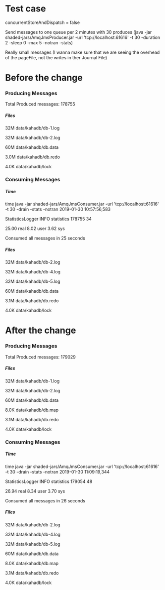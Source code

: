 # Test case
concurrentStoreAndDispatch = false

Send messages to one queue per 2 minutes with 30 produces (java -jar shaded-jars/AmqJmsProducer.jar -url 'tcp://localhost:61616'  -t 30 -duration 2 -sleep 0 -max 5 -notran -stats)

Really small messages (I wanna make sure that we are seeing the overhead of the pageFile, not the writes in ther Journal File)

# Before the change

### Producing Messages

Total Produced messages: 178755

##### Files 
 32M	data/kahadb/db-1.log
 
 32M	data/kahadb/db-2.log
 
 60M	data/kahadb/db.data
 
3.0M	data/kahadb/db.redo

4.0K	data/kahadb/lock

### Consuming Messages

##### Time 
time java -jar shaded-jars/AmqJmsConsumer.jar  -url 'tcp://localhost:61616'  -t 30  -drain -stats -notran
2019-01-30 10:57:56,583 

StatisticsLogger INFO  statistics 178755	34

25.00 real         8.02 user         3.62 sys

Consumed all messages in 25 seconds

##### Files 
 32M	data/kahadb/db-2.log
 
 32M	data/kahadb/db-4.log
 
 32M	data/kahadb/db-5.log
 
 60M	data/kahadb/db.data
 
3.1M	data/kahadb/db.redo

4.0K	data/kahadb/lock

# After the change

### Producing Messages

Total Produced messages: 179029

##### Files 
 32M	data/kahadb/db-1.log
 
 32M	data/kahadb/db-2.log
 
 60M	data/kahadb/db.data
 
8.0K	data/kahadb/db.map

3.1M	data/kahadb/db.redo

4.0K	data/kahadb/lock


### Consuming Messages

##### Time 
time java -jar shaded-jars/AmqJmsConsumer.jar  -url 'tcp://localhost:61616'  -t 30  -drain -stats -notran
2019-01-30 11:09:19,344 

StatisticsLogger INFO  statistics 179054	48

26.94 real         8.34 user         3.70 sys

Consumed all messages in 26 seconds

##### Files 
 32M	data/kahadb/db-2.log
 
 32M	data/kahadb/db-4.log
 
 32M	data/kahadb/db-5.log
 
 60M	data/kahadb/db.data
 
8.0K	data/kahadb/db.map

3.1M	data/kahadb/db.redo

4.0K	data/kahadb/lock


